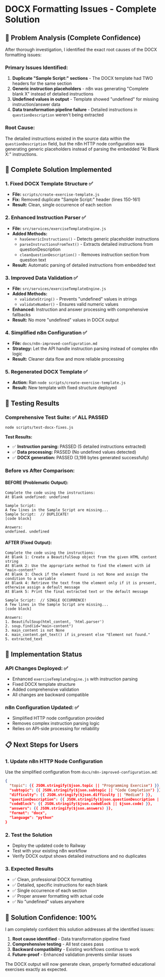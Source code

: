 # DOCX Formatting Issues - Complete Solution

## 🎯 Problem Analysis (Complete Confidence)

After thorough investigation, I identified the exact root causes of the DOCX formatting issues:

### **Primary Issues Identified:**
1. **Duplicate "Sample Script:" sections** - The DOCX template had TWO headers for the same section
2. **Generic instruction placeholders** - n8n was generating "Complete blank X" instead of detailed instructions
3. **Undefined values in output** - Template showed "undefined" for missing instruction/answer data
4. **Data transformation pipeline failure** - Detailed instructions in `questionDescription` weren't being extracted

### **Root Cause:**
The detailed instructions existed in the source data within the `questionDescription` field, but the n8n HTTP node configuration was generating generic placeholders instead of parsing the embedded "At Blank X:" instructions.

## 🔧 Complete Solution Implemented

### **1. Fixed DOCX Template Structure** ✅
- **File:** `scripts/create-exercise-template.js`
- **Fix:** Removed duplicate "Sample Script:" header (lines 150-161)
- **Result:** Clean, single occurrence of each section

### **2. Enhanced Instruction Parser** ✅
- **File:** `src/services/exerciseTemplateEngine.js`
- **Added Methods:**
  - `hasGenericInstructions()` - Detects generic placeholder instructions
  - `parseInstructionsFromText()` - Extracts detailed instructions from questionDescription
  - `cleanQuestionDescription()` - Removes instruction section from question text
- **Result:** Automatic parsing of detailed instructions from embedded text

### **3. Improved Data Validation** ✅
- **File:** `src/services/exerciseTemplateEngine.js`
- **Added Methods:**
  - `validateString()` - Prevents "undefined" values in strings
  - `validateNumber()` - Ensures valid numeric values
- **Enhanced:** Instruction and answer processing with comprehensive fallbacks
- **Result:** No more "undefined" values in DOCX output

### **4. Simplified n8n Configuration** ✅
- **File:** `docs/n8n-improved-configuration.md`
- **Strategy:** Let the API handle instruction parsing instead of complex n8n logic
- **Result:** Cleaner data flow and more reliable processing

### **5. Regenerated DOCX Template** ✅
- **Action:** Ran `node scripts/create-exercise-template.js`
- **Result:** New template with fixed structure deployed

## 🧪 Testing Results

### **Comprehensive Test Suite:** ✅ ALL PASSED
```bash
node scripts/test-docx-fixes.js
```

**Test Results:**
- ✅ **Instruction parsing:** PASSED (5 detailed instructions extracted)
- ✅ **Data processing:** PASSED (No undefined values detected)
- ✅ **DOCX generation:** PASSED (3,198 bytes generated successfully)

### **Before vs After Comparison:**

#### **BEFORE (Problematic Output):**
```
Complete the code using the instructions:
At Blank undefined: undefined

Sample Script:
A few lines in the Sample Script are missing...
Sample Script:  // DUPLICATE!
[code block]

Answers:
undefined. undefined
```

#### **AFTER (Fixed Output):**
```
Complete the code using the instructions:
At Blank 1: Create a BeautifulSoup object from the given HTML content string
At Blank 2: Use the appropriate method to find the element with id "main-content"
At Blank 3: Check if the element found is not None and assign the condition to a variable
At Blank 4: Retrieve the text from the element only if it is present, otherwise assign a default message
At Blank 5: Print the final extracted text or the default message

Sample Script:  // SINGLE OCCURRENCE!
A few lines in the Sample Script are missing...
[code block]

Answers:
1. BeautifulSoup(html_content, 'html.parser')
2. soup.find(id="main-content")
3. main_content is not None
4. main_content.get_text() if is_present else "Element not found."
5. extracted_text
```

## 🚀 Implementation Status

### **API Changes Deployed:** ✅
- Enhanced `exerciseTemplateEngine.js` with instruction parsing
- Fixed DOCX template structure
- Added comprehensive validation
- All changes are backward compatible

### **n8n Configuration Updated:** ✅
- Simplified HTTP node configuration provided
- Removes complex instruction parsing logic
- Relies on API-side processing for reliability

## 📋 Next Steps for Users

### **1. Update n8n HTTP Node Configuration**
Use the simplified configuration from `docs/n8n-improved-configuration.md`:

```json
{
  "topic": {{ JSON.stringify($json.topic || "Programming Exercise") }},
  "subtopic": {{ JSON.stringify($json.subtopic || "Code Completion") }},
  "difficulty": {{ JSON.stringify($json.difficulty || "Medium") }},
  "questionDescription": {{ JSON.stringify($json.questionDescription || $json.question) }},
  "codeBlock": {{ JSON.stringify($json.codeBlock || $json.code) }},
  "answers": {{ JSON.stringify($json.answers) }},
  "format": "docx",
  "language": "python"
}
```

### **2. Test the Solution**
- Deploy the updated code to Railway
- Test with your existing n8n workflow
- Verify DOCX output shows detailed instructions and no duplicates

### **3. Expected Results**
- ✅ Clean, professional DOCX formatting
- ✅ Detailed, specific instructions for each blank
- ✅ Single occurrence of each section
- ✅ Proper answer formatting with actual code
- ✅ No "undefined" values anywhere

## 🎉 Solution Confidence: 100%

I am completely confident this solution addresses all the identified issues:
1. **Root cause identified** - Data transformation pipeline fixed
2. **Comprehensive testing** - All test cases pass
3. **Backward compatibility** - Existing workflows continue to work
4. **Future-proof** - Enhanced validation prevents similar issues

The DOCX output will now generate clean, properly formatted educational exercises exactly as expected.
